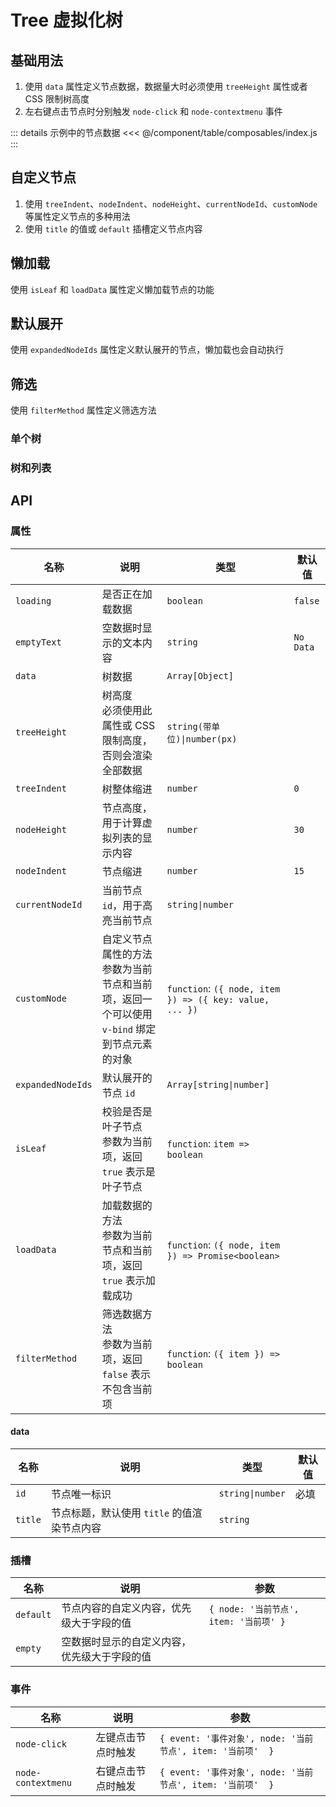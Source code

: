 # Tree 虚拟化树

## 基础用法

1. 使用 `data` 属性定义节点数据，数据量大时必须使用 `treeHeight` 属性或者 CSS 限制树高度
2. 左右键点击节点时分别触发 `node-click` 和 `node-contextmenu` 事件

::: details 示例中的节点数据
<<< @/component/table/composables/index.js
:::

<preview path="./demos/basic.vue"></preview>

## 自定义节点

1. 使用 `treeIndent`、`nodeIndent`、`nodeHeight`、`currentNodeId`、`customNode` 等属性定义节点的多种用法
2. 使用 `title` 的值或 `default` 插槽定义节点内容

<preview path="./demos/node.vue"></preview>

<!-- 数据状态 -->
<!--@include: ../table/parts/data-state.md-->

## 懒加载

使用 `isLeaf` 和 `loadData` 属性定义懒加载节点的功能

<preview path="./demos/load.vue"></preview>

## 默认展开

使用 `expandedNodeIds` 属性定义默认展开的节点，懒加载也会自动执行

<preview path="./demos/expand.vue"></preview>

## 筛选

使用 `filterMethod` 属性定义筛选方法

<preview path="./demos/filter.vue"></preview>

<!-- 拖拽排序 -->
<!--@include: ../table/parts/drag-sort-guild.md-->

### 单个树

<preview path="./demos/drag-sort.vue"></preview>

### 树和列表

<preview path="../table/demos/drag-sort-multi.vue"></preview>

## API

### 属性

| 名称              | 说明                                                                                             | 类型                                                    | 默认值    |
| ----------------- | ------------------------------------------------------------------------------------------------ | ------------------------------------------------------- | --------- |
| `loading`         | 是否正在加载数据                                                                                 | `boolean`                                               | `false`   |
| `emptyText`       | 空数据时显示的文本内容                                                                           | `string`                                                | `No Data` |
| `data`            | 树数据                                                                                           | `Array[Object]`                                         |           |
| `treeHeight`      | 树高度 <br> 必须使用此属性或 CSS 限制高度，否则会渲染全部数据                                    | `string(带单位)\|number(px)`                            |           |
| `treeIndent`      | 树整体缩进                                                                                       | `number`                                                | `0`       |
| `nodeHeight`      | 节点高度，用于计算虚拟列表的显示内容                                                             | `number`                                                | `30`      |
| `nodeIndent`      | 节点缩进                                                                                         | `number`                                                | `15`      |
| `currentNodeId`   | 当前节点 `id`，用于高亮当前节点                                                                  | `string\|number`                                        |           |
| `customNode`      | 自定义节点属性的方法 <br> 参数为当前节点和当前项，返回一个可以使用 `v-bind` 绑定到节点元素的对象 | `function`: `({ node, item }) => ({ key: value, ... })` |           |
| `expandedNodeIds` | 默认展开的节点 `id`                                                                              | `Array[string\|number]`                                 |           |
| `isLeaf`          | 校验是否是叶子节点 <br> 参数为当前项，返回 `true` 表示是叶子节点                                 | `function`: `item => boolean`                           |           |
| `loadData`        | 加载数据的方法 <br> 参数为当前节点和当前项，返回 `true` 表示加载成功                             | `function`: `({ node, item }) => Promise<boolean>`      |           |
| `filterMethod`    | 筛选数据方法 <br> 参数为当前项，返回 `false` 表示不包含当前项                                    | `function`: `({ item }) => boolean`                     |           |

#### data

| 名称    | 说明                                        | 类型             | 默认值 |
| ------- | ------------------------------------------- | ---------------- | ------ |
| `id`    | 节点唯一标识                                | `string\|number` | 必填   |
| `title` | 节点标题，默认使用 `title` 的值渲染节点内容 | `string`         |        |

### 插槽

| 名称      | 说明                                         | 参数                                   |
| --------- | -------------------------------------------- | -------------------------------------- |
| `default` | 节点内容的自定义内容，优先级大于字段的值     | `{ node: '当前节点', item: '当前项' }` |
| `empty`   | 空数据时显示的自定义内容，优先级大于字段的值 |                                        |

### 事件

| 名称               | 说明               | 参数                                                       |
| ------------------ | ------------------ | ---------------------------------------------------------- |
| `node-click`       | 左键点击节点时触发 | `{ event: '事件对象', node: '当前节点', item: '当前项'  }` |
| `node-contextmenu` | 右键点击节点时触发 | `{ event: '事件对象', node: '当前节点', item: '当前项'  }` |

<!--@include: ../table/parts/drag-sort-api.md-->
